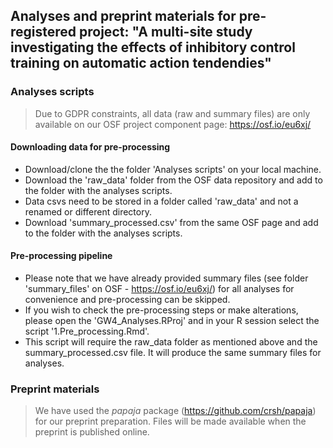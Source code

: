 ## Analyses and preprint materials for pre-registered project: "A multi-site study investigating the effects of inhibitory control training on automatic action tendendies"

### Analyses scripts

> Due to GDPR constraints, all data (raw and summary files) are only available on our OSF project component page: https://osf.io/eu6xj/

#### Downloading data for pre-processing 
* Download/clone the the folder 'Analyses scripts' on your local machine.
* Download the 'raw_data' folder from the OSF data repository and add to the folder with the analyses scripts. 
* Data csvs need to be stored in a folder called 'raw_data' and not a renamed or different directory.
* Download 'summary_processed.csv' from the same OSF page and add to the folder with the analyses scripts. 

#### Pre-processing pipeline
* Please note that we have already provided summary files (see folder 'summary_files' on OSF - https://osf.io/eu6xj/) for all analyses for convenience and pre-processing can be skipped.
* If you wish to check the pre-processing steps or make alterations, please open the 'GW4_Analyses.RProj' and in your R session select the script '1.Pre_processing.Rmd'.
* This script will require the raw_data folder as mentioned above and the summary_processed.csv file. It will produce the same summary files for analyses.

### Preprint materials

> We have used the *papaja* package (https://github.com/crsh/papaja) for our preprint preparation. Files will be made available when the preprint is published online.
